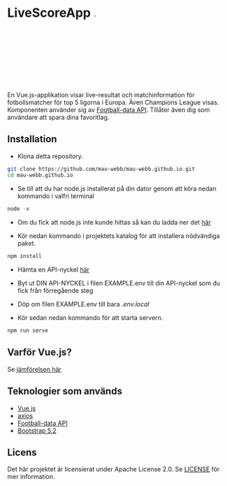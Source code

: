 # LiveScoreApp <img src="https://www.svgrepo.com/show/17072/football.svg" width=4% height=4%>

En Vue.js-applikation  visar live-resultat och matchinformation för fotbollsmatcher för top 5 ligorna i Europa. Även Champions League visas. Komponenten använder sig av [Football-data API](https://www.football-data.org/). 
Tillåter även dig som användare att spara dina favoritlag. 

## Installation
* Klona detta repository.
```bash
git clone https://github.com/mau-webb/mau-webb.github.io.git
cd mau-webb.github.io
```

* Se till att du har node.js installerat på din dator genom att köra nedan kommando i valfri terminal
```javascript
node -v
```
* Om du fick att node.js inte kunde hittas så kan du ladda ner det [här](https://nodejs.org/en/download)


* Kör nedan kommando i projektets katalog för att installera nödvändiga paket.
```javascript
npm install
``` 

* Hämta en API-nyckel [här](https://www.football-data.org/client/register)

* Byt ut DIN API-NYCKEL i filen EXAMPLE.env till din API-nyckel som du fick från förregående steg

* Döp om filen EXAMPLE.env till bara _.env.local_

* Kör sedan nedan kommando för att starta servern.
```javascript
npm run serve
```

## Varför Vue.js?
Se [jämförelsen här](jämförelse.md)

## Teknologier som används
* [Vue.js](https://vuejs.org/)
* [axios](https://github.com/axios/axios)
* [Football-data API](https://www.football-data.org/)
* [Bootstrap 5.2](https://getbootstrap.com/docs/5.3/getting-started/introduction/)



## Licens
Det här projektet är licensierat under Apache License 2.0. Se [LICENSE](LICENSE) för mer information.
